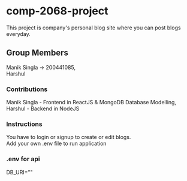 # comp-2068-project
This project is company's personal blog site where you can post blogs everyday.


## Group Members
Manik Singla -> 200441085,     
Harshul 

### Contributions
Manik Singla - Frontend in ReactJS & MongoDB Database Modelling,    
Harshul - Backend in NodeJS

### Instructions
You have to login or signup to create or edit blogs.          
Add your own .env file to run application

### .env for api
DB_URI=""
